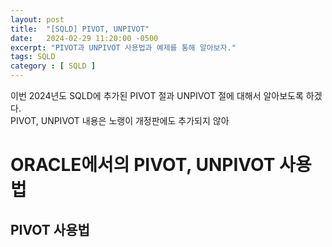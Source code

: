 ```yaml
---
layout: post
title:  "[SQLD] PIVOT, UNPIVOT"
date:   2024-02-29 11:20:00 -0500
excerpt: "PIVOT과 UNPIVOT 사용법과 예제를 통해 알아보자."
tags: SQLD
category : [ SQLD ]
---
```


이번 2024년도 SQLD에 추가된 PIVOT 절과 UNPIVOT 절에 대해서 알아보도록 하겠다.  
PIVOT, UNPIVOT 내용은 노랭이 개정판에도 추가되지 않아 

# ORACLE에서의 PIVOT, UNPIVOT 사용법

## PIVOT 사용법